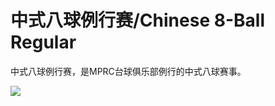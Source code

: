 # 中式八球例行赛/Chinese 8-Ball Regular

中式八球例行赛，是MPRC台球俱乐部例行的中式八球赛事。

![](./img/chinese_8-ball_regular.jpg)